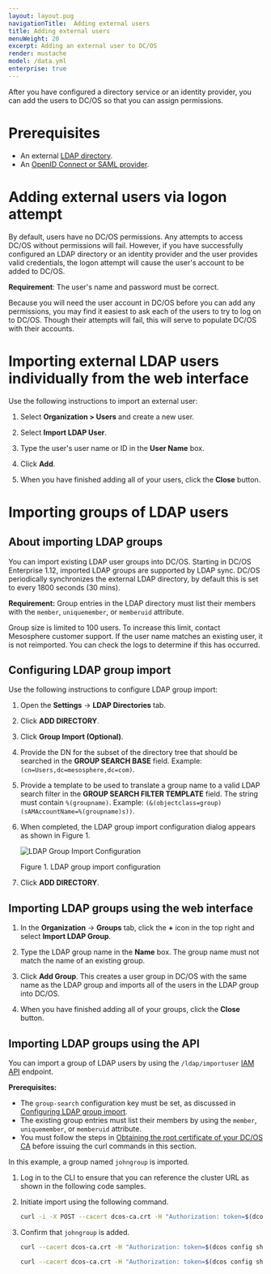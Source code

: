 ```yaml
---
layout: layout.pug
navigationTitle:  Adding external users
title: Adding external users
menuWeight: 20
excerpt: Adding an external user to DC/OS
render: mustache
model: /data.yml
enterprise: true
---
```

<!-- The source repository for this topic is https://github.com/dcos/dcos-docs-site -->

After you have configured a directory service or an identity provider, you can add the users to DC/OS so that you can assign permissions.

# Prerequisites

- An external [LDAP directory](/1.14/security/ent/ldap/).
- An [OpenID Connect or SAML provider](/1.14/security/ent/sso/).

# Adding external users via logon attempt
By default, users have no DC/OS permissions. Any attempts to access DC/OS without permissions will fail. However, if you have successfully configured an LDAP directory or an identity provider and the user provides valid credentials, the logon attempt will cause the user's account to be added to DC/OS.

**Requirement**: The user's name and password must be correct.

Because you will need the user account in DC/OS before you can add any permissions, you may find it easiest to ask each of the users to try to log on to DC/OS. Though their attempts will fail, this will serve to populate DC/OS with their accounts.

# Importing external LDAP users individually from the web interface

Use the following instructions to import an external user:

1. Select **Organization > Users** and create a new user.

2. Select **Import LDAP User**.

3. Type the user's user name or ID in the **User Name** box.

4. Click **Add**.

5. When you have finished adding all of your users, click the **Close** button.


# Importing groups of LDAP users

## About importing LDAP groups

You can import existing LDAP user groups into DC/OS. Starting in DC/OS Enterprise 1.12, imported LDAP groups are supported by LDAP sync. DC/OS periodically synchronizes the external LDAP directory, by default this is set to every 1800 seconds (30 mins). 

**Requirement:** Group entries in the LDAP directory must list their members with the `member`, `uniquemember`, or `memberuid` attribute.

Group size is limited to 100 users. To increase this limit, contact Mesosphere customer support. If the user name matches an existing user, it is not reimported. You can check the logs to determine if this has occurred.

## Configuring LDAP group import

Use the following instructions to configure LDAP group import:

1. Open the **Settings** -> **LDAP Directories** tab.

2. Click **ADD DIRECTORY**.

3. Click **Group Import (Optional)**.

4. Provide the DN for the subset of the directory tree that should be searched in the **GROUP SEARCH BASE** field. Example: `(cn=Users,dc=mesosphere,dc=com)`.

5. Provide a template to be used to translate a group name to a valid LDAP search filter in the **GROUP SEARCH FILTER TEMPLATE** field. The string must contain `%(groupname)`. Example: `(&(objectclass=group)(sAMAccountName=%(groupname)s))`.

6. When completed, the LDAP group import configuration dialog appears as shown in Figure 1.

   ![LDAP Group Import Configuration](/1.14/img/ldap-group-import.png)

   Figure 1. LDAP group import configuration

7. Click **ADD DIRECTORY**.

## Importing LDAP groups using the web interface

1. In the **Organization** -> **Groups** tab, click the **+** icon in the top right and select **Import LDAP Group**.

1. Type the LDAP group name in the **Name** box. The group name must not match the name of an existing group.

1. Click **Add Group**. This creates a user group in DC/OS with the same name as the LDAP group and imports all of the users in the LDAP group into DC/OS.

1. When you have finished adding all of your groups, click the **Close** button.


## Importing LDAP groups using the API

You can import a group of LDAP users by using the `/ldap/importuser` [IAM API](/1.14/security/ent/iam-api/) endpoint.

**Prerequisites:**

- The `group-search` configuration key must be set, as discussed in [Configuring LDAP group import](#Configuring-LDAP-group-import).
- The existing group entries must list their members by using the `member`, `uniquemember`, or `memberuid` attribute.
- You must follow the steps in [Obtaining the root certificate of your DC/OS CA](/1.14/security/ent/tls-ssl/get-cert/) before issuing the curl commands in this section.

In this example, a group named `johngroup` is imported.

1.  Log in to the CLI to ensure that you can reference the cluster URL as shown in the following code samples.

1.  Initiate import using the following command.

    ```bash
    curl -i -X POST --cacert dcos-ca.crt -H "Authorization: token=$(dcos config show core.dcos_acs_token)" --data '{"groupname": "johngroup"}' --header "Content-Type: application/json" $(dcos config show core.dcos_url)/acs/api/v1/ldap/importgroup
    ```

1.  Confirm that `johngroup` is added.

    ```bash
    curl --cacert dcos-ca.crt -H "Authorization: token=$(dcos config show core.dcos_acs_token)" $(dcos config show core.dcos_url)/acs/api/v1/groups/johngroup
    ```

    ```bash
    curl --cacert dcos-ca.crt -H "Authorization: token=$(dcos config show core.dcos_acs_token)" $(dcos config show core.dcos_url)/acs/api/v1/groups/johngroup/users
    ```
